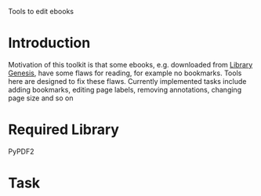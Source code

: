 Tools to edit ebooks

# Introduction
Motivation of this toolkit is that some ebooks, e.g. downloaded from [Library Genesis](http://libgen.rs/), have some flaws for reading, for example no bookmarks. Tools here are designed to fix these flaws. Currently implemented tasks include adding bookmarks, editing page labels, removing annotations, changing page size and so on

# Required Library
PyPDF2

# Task
